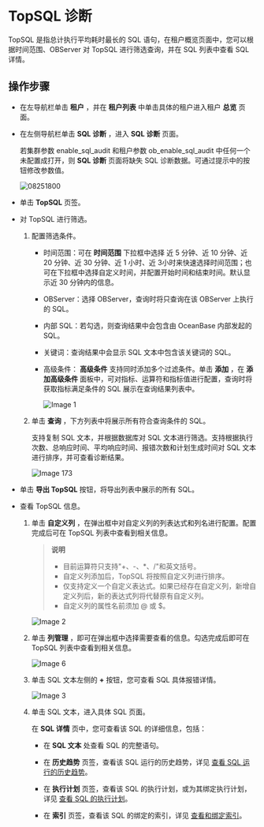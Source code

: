 TopSQL 诊断
==============================

TopSQL 是指总计执行平均耗时最长的 SQL 语句，在租户概览页面中，您可以根据时间范围、OBServer 对 TopSQL 进行筛选查询，并在 SQL 列表中查看 SQL 详情。

**操作步骤**
-----------------------------

* 在左导航栏单击 **租户** ，并在 **租户列表** 中单击具体的租户进入租户 **总览** 页面。

* 在左侧导航栏单击 **SQL 诊断** ，进入 **SQL 诊断** 页面。

  若集群参数 enable_sql_audit 和租户参数 ob_enable_sql_audit 中任何一个未配置成打开，则 **SQL 诊断** 页面将缺失 SQL 诊断数据。可通过提示中的按钮修改参数值。

  ![08251800](https://help-static-aliyun-doc.aliyuncs.com/assets/img/zh-CN/7204481361/p312497.png)
  
* 单击 **TopSQL** 页签。

* 对 TopSQL 进行筛选。

  1. 配置筛选条件。

     * 时间范围：可在 **时间范围** 下拉框中选择 近 5 分钟、近 10 分钟、近 20 分钟、近 30 分钟、近 1 小时、近 3小时来快速选择时间范围；也可在下拉框中选择自定义时间，并配置开始时间和结束时间。默认显示近 30 分钟内的信息。

     * OBServer：选择 OBServer，查询时将只查询在该 OBServer 上执行的 SQL。

     * 内部 SQL：若勾选，则查询结果中会包含由 OceanBase 内部发起的 SQL。

     * 关键词：查询结果中会显示 SQL 文本中包含该关键词的 SQL。

     * 高级条件： **高级条件** 支持同时添加多个过滤条件。单击 **添加** ，在 **添加高级条件** 面板中，可对指标、运算符和指标值进行配置，查询时将获取指标满足条件的 SQL 展示在查询结果列表中。

       ![Image 1](https://help-static-aliyun-doc.aliyuncs.com/assets/img/zh-CN/4341489461/p429708.png)

  2. 单击 **查询** ，下方列表中将展示所有符合查询条件的 SQL。

     支持复制 SQL 文本，并根据数据库对 SQL 文本进行筛选。支持根据执行次数、总响应时间、平均响应时间、报错次数和计划生成时间对 SQL 文本进行排序，并可查看诊断结果。

      ![Image 173](https://obbusiness-private.oss-cn-shanghai.aliyuncs.com/doc/img/ocp/topsql1.png)
  
* 单击 **导出 TopSQL** 按钮，将导出列表中展示的所有 SQL。

* 查看 TopSQL 信息。

  1. 单击 **自定义列** ，在弹出框中对自定义列的列表达式和列名进行配置。配置完成后可在 TopSQL 列表中查看到相关信息。

     > **说明**
     >
     > * 目前运算符只支持"+、-、\*、/"和英文括号。
     > * 自定义列添加后，TopSQL 将按照自定义列进行排序。
     > * 仅支持定义一个自定义表达式。如果已经存在自定义列，新增自定义列后，新的表达式列将代替原有自定义列。
     > * 自定义列的属性名前须加 @ 或 $。

     ![Image 2](https://help-static-aliyun-doc.aliyuncs.com/assets/img/zh-CN/4341489461/p429710.png)

  2. 单击 **列管理** ，即可在弹出框中选择需要查看的信息。勾选完成后即可在 TopSQL 列表中查看到相关信息。

     ![Image 6](https://help-static-aliyun-doc.aliyuncs.com/assets/img/zh-CN/4341489461/p429711.png)

  3. 单击 SQL 文本左侧的 **+** 按钮，您可查看 SQL 具体报错详情。

     ![Image 3](https://obbusiness-private.oss-cn-shanghai.aliyuncs.com/doc/img/ocp/topsql%E8%AF%A6%E6%83%851.png)

  4. 单击 SQL 文本，进入具体 SQL 页面。

     在 **SQL 详情** 页中，您可查看该 SQL 的详细信息，包括：

     * 在 **SQL 文本** 处查看 SQL 的完整语句。

     * 在 **历史趋势** 页签，查看该 SQL 运行的历史趋势，详见 [查看 SQL 运行的历史趋势](3.view-sql-details.md)。

     * 在 **执行计划** 页签，查看该 SQL 的执行计划，或为其绑定执行计划，详见 [查看 SQL 的执行计划](3.view-sql-details.md)。

     * 在 **索引** 页签，查看该 SQL 的绑定的索引，详见 [查看和绑定索引](3.view-sql-details.md)。
  